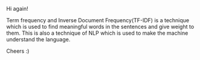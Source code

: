 Hi again!

Term frequency and Inverse Document Frequency(TF-IDF) is a technique which is used to find meaningful words in the sentences and give weight to them. This is also a technique of NLP which is used to make the machine understand the language.

Cheers :)
